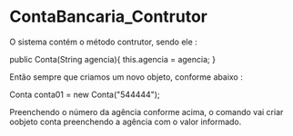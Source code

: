 # ContaBancaria_Contrutor


O sistema contém o método contrutor, sendo ele : 

public Conta(String agencia){
		this.agencia = agencia;
	}


Então sempre que criamos um novo objeto, conforme abaixo : 


Conta conta01 = new Conta("544444");


Preenchendo o número da agência conforme acima, o comando vai criar oobjeto conta preenchendo a agência com o valor informado. 

